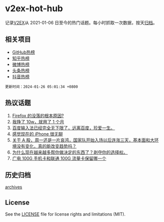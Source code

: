# v2ex-hot-hub

 记录[V2EX](https://www.v2ex.com/)从 2021-01-06 日至今的热门话题。每小时抓取一次数据，按天[归档](archives)。
 
 ## 相关项目

- [GitHub热榜](https://github.com/it985/github-hot-hub)
- [知乎热榜](https://github.com/it985/zhihu-hot-hub)
- [微博热榜](https://github.com/it985/weibo-hot-hub)
- [头条热榜](https://github.com/it985/toutiao-hot-hub)
- [抖音热榜](https://github.com/it985/douyin-hot-hub)


 `更新时间：2024-01-26 05:01:34 +0800`

## 热议话题

1. [Firefox 的没落的根本原因?](https://www.v2ex.com/t/1011474)
1. [我挣了 10w，就用了 1 个月](https://www.v2ex.com/t/1011400)
1. [百度输入法已经完全无下限了，远离百度，珍爱一生。](https://www.v2ex.com/t/1011440)
1. [感觉现在的 iPhone 很无聊](https://www.v2ex.com/t/1011377)
1. [关于 A 股，周一还是一片哀鸿，国家队开始入场以后连涨三天，基本面和大环境没有变化，真的能改变趋势吗？](https://www.v2ex.com/t/1011495)
1. [为什么现在越来越多帮你做决定的东西了？剥夺你的选择权。](https://www.v2ex.com/t/1011368)
1. [广电 100G 手机卡和联通 100G 流量卡保留哪一个](https://www.v2ex.com/t/1011366)

## 历史归档

[archives](archives)

## License

See the [LICENSE](LICENSE) file for license rights and limitations (MIT).

